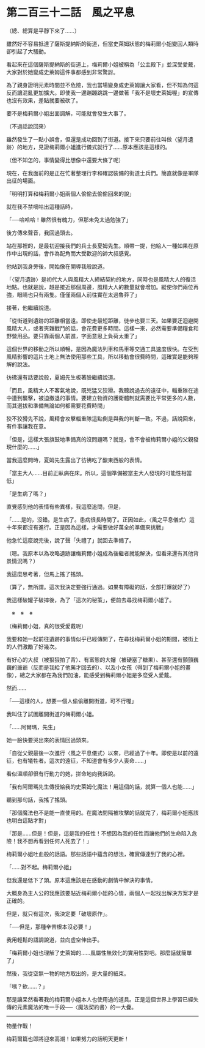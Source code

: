 # 第二百三十二話　風之平息

（總、總算是平靜下來了……）

雖然好不容易抵達了薩斯提納斯的街道，但當史萊姆狀態的梅莉爾小姐變回人類時卻引起了大騷動。

看起來在這個薩斯提納斯的街道上，梅莉爾小姐被稱為「公主殿下」並深受愛戴，大家對於她變成史萊姆這件事都感到非常驚訝。

為了親身證明元素時間並不危險，我也當場變身成史萊姆讓大家看，但不知為何這反而讓混亂更加擴大。即使我一邊蹦蹦跳跳一邊做著「我不是壞史萊姆喔」的宣傳也沒有效果，差點就要被砍了。

要不是梅莉爾小姐出面調解，可能就會發生大事了。

（不過話說回來）

雖然發生了一點小誤會，但還是成功回到了街道。接下來只要前往叫做〈望月遺跡〉的地方，見證梅莉爾小姐進行儀式就行了……原本應該是這樣的。

（但不知怎的，事情變得比想像中還要大條了呢）

現在，在我面前的是正在忙著整理行李和確認裝備的街道士兵們。簡直就像是軍隊出征的場面。

「明明打算和梅莉爾小姐兩個人偷偷去偷偷回來的說」

就在我不禁嘀咕出這種話時，

「──哈哈哈！雖然很有魄力，但那未免太過勉強了」

後方傳來聲音，我回過頭去。

站在那裡的，是最初迎接我們的兵士長夏姆先生。順帶一提，他給人一種如果在原作中出現的話，會作為配角而大受歡迎的帥大叔感覺。

他站到我身旁後，開始像在開導我般說道。

「〈望月遺跡〉是初代大人與風精大人締結契約的地方，同時也是風精大人的復活地點。也就是說，越是接近那個周邊，風精大人的數量就會增加。縱使你們兩位再強，眼睛也只有兩隻。僅僅兩個人前往實在太過魯莽了」

接著，他繼續說道。

「從街道到遺跡的距離相當遠。即使走最短距離，徒步也要三天。如果要迂迴避開風精大人，或者夾雜戰鬥的話，會花費更多時間。這樣一來，必然需要準備糧食和野營用品。要只靠兩個人前進，字面意思上負荷太重了」

這個世界的移動之所以順暢，是因為魔法列車和馬車等交通工具速度很快。在受到風精影響的這片土地上無法使用那些工具，所以移動會很費時間，這確實是能夠理解的說法。

彷彿還有話要說般，夏姆先生板著臉繼續說道。

「而且，風精大人不客氣地說，既兇猛又狡猾。我聽說過去的遠征中，輜重隊在途中遭到襲擊，被迫撤退的事情。要建立物資的護衛體制就需要比平常更多的人數，而其選拔和準備無論如何都需要花費時間」

狡不狡猾先不說，風精會攻擊輜重隊這點倒是與我的判斷一致。不過，話說回來，有件事讓我在意。

「但是，這樣大張旗鼓地準備真的沒問題嗎？就是，會不會被梅莉爾小姐的父親發現什麼的……」

當我這麼問時，夏姆先生露出了彷彿吃了酸東西般的表情。

「當主大人……目前正臥病在床。所以，這個準備被當主大人發現的可能性相當低」

「是生病了嗎？」

直覺感到他的表情有些異樣，我這麼追問，但是，

「……是的，沒錯。是生病了。患病很長時間了。正因如此，〈風之平息儀式〉這十年來都沒有進行。正是因為這樣，才需要做好萬全的準備來挑戰」

他急忙這麼說完後，說了聲「失禮了」就回去準備了。

（嗯。我原本以為攻略遺跡讓梅莉爾小姐成為後繼者就能解決，但看來還有其他背景情況嗎？）

我這麼思考著，但馬上搖了搖頭。

（算了，無所謂。這次我決定要強行通過。如果有障礙的話，全部打爆就好了）

我這樣破罐子破摔後，為了「這次的秘策」，便前去尋找梅莉爾小姐了。

　※　※　※

（梅莉爾小姐，真的很受愛戴呢）

我要和她一起前往遺跡的事情似乎已經傳開了，在尋找梅莉爾小姐的期間，被街上的人們激勵了好幾次。

有好心的大叔（被狠狠拍了背）、有富態的大嬸（被硬塞了糖果）、甚至還有顫顫巍巍的爺爺（反而是我給了他藥才回去的）、以及小女孩（得到了梅莉爾小姐的畫像），總之大家都在為我們加油，能感受到梅莉爾小姐是多麼受人愛戴。

然而……

「──這樣的人，想要一個人偷偷離開街道，可不行喔」

我叫住了試圖離開街道的梅莉爾小姐。

「……阿爾瑪，先生」

她一臉快要哭出來的表情回過頭來。

「自從父親最後一次進行〈風之平息儀式〉以來，已經過了十年。即使是以前的遠征，也有犧牲者。這次的遠征，不知道會有多少人喪命……」

看似溫順卻很有行動力的她，拼命地向我訴說。

「我有阿爾瑪先生傳授給我的史萊姆化魔法！用這個的話，就算一個人也能……」

聽到那句話，我搖了搖頭。

「那個魔法也不是能一直使用的。在魔法間隔被攻擊的話就完了，梅莉爾小姐應該也明白這點才對」

「那是……但是！但是，這是我的任性！不想因為我的任性而讓他們的生命陷入危險！我不想再看到任何人死去了！」

梅莉爾小姐吐血般的話語。那些話語中蘊含的想法，確實傳達到了我的心裡。

「……對不起。梅莉爾小姐」

但我還是低下了頭。原本這應該是在感動的劇情中解決的事情。

大概身為主人公的我應該要貼近梅莉爾小姐的心情，兩個人一起找出解決方案才是正確的。

但是，就只有這次，我決定要「破壞原作」。

「──但是，那種辛苦根本沒必要！」

我用輕鬆的語調說道，並向虛空伸出手。

「梅莉爾小姐也理解了史萊姆的……風屬性無效化的實用性對吧。那麼話就簡單了」

然後，我從空無一物的地方取出的，是大量的紙束。

「咦？欸……？」

那是讓呆然看著我的梅莉爾小姐本人也使用過的道具。正是這個世界上學習已經失傳的元素魔法的唯一手段──〈魔法契約書〉的一大疊。

---

物量作戰！

梅莉爾篇也即將迎來高潮！如果努力的話明天更新！